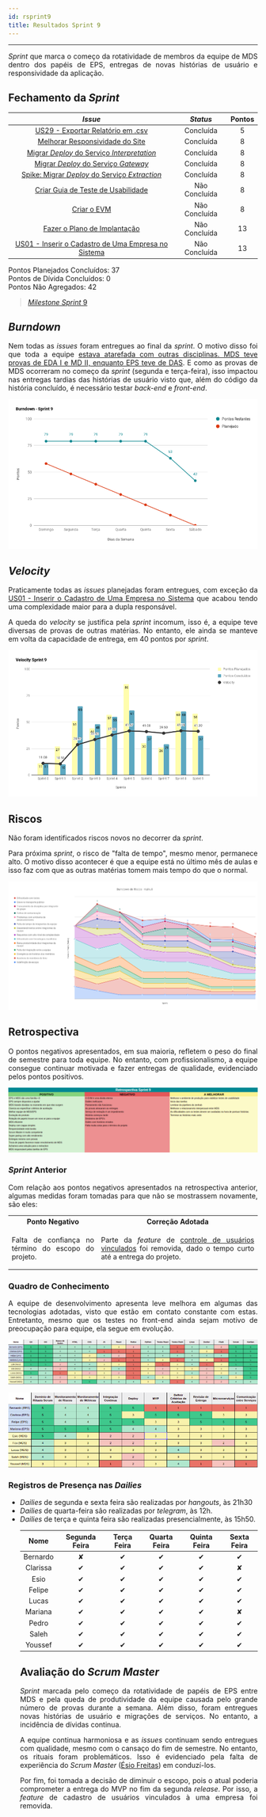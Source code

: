 ```yaml
---
id: rsprint9    
title: Resultados Sprint 9 
---
```


***    

<p align="justify">
<i>Sprint</i> que marca o começo da rotatividade de membros da equipe de MDS dentro dos papéis de EPS, entregas de novas histórias de usuário e responsividade da aplicação. 
</p>

## Fechamento da _Sprint_   

|     _Issue_      |     _Status_    |       Pontos       |
|:--------------:|:---------------:|:-------------:
|[US29 - Exportar Relatório em .csv](https://github.com/fga-eps-mds/2018.2-Kalkuli/issues/164)|    Concluída | 5 |
|[Melhorar Responsividade do Site](https://github.com/fga-eps-mds/2018.2-Kalkuli/issues/165)| Concluída | 8 |
|[Migrar _Deploy_ do Serviço _Interpretation_](https://github.com/fga-eps-mds/2018.2-Kalkuli/issues/168)| Concluída | 8 |
|[Migrar _Deploy_ do Serviço _Gateway_](https://github.com/fga-eps-mds/2018.2-Kalkuli/issues/166)| Concluída | 8 |
|[Spike: Migrar _Deploy_ do Serviço _Extraction_](https://github.com/fga-eps-mds/2018.2-Kalkuli/issues/167)| Concluída | 8 |
|[Criar Guia de Teste de Usabilidade](https://github.com/fga-eps-mds/2018.2-Kalkuli/issues/169)| Não Concluída | 8 |
|[Criar o EVM](https://github.com/fga-eps-mds/2018.2-Kalkuli/issues/124)| Não Concluída | 8 |
|[Fazer o Plano de Implantação](https://github.com/fga-eps-mds/2018.2-Kalkuli/issues/156)| Não Concluída | 13 |
[US01 - Inserir o Cadastro de Uma Empresa no Sistema](https://github.com/fga-eps-mds/2018.2-Kalkuli/issues/163)| Não Concluída | 13 |


Pontos Planejados Concluídos: 37    
Pontos de Dívida Concluídos: 0   
Pontos Não Agregados: 42  

> [_Milestone Sprint_ 9](https://github.com/fga-eps-mds/2018.2-Kalkuli/milestone/10?closed=1)

## _Burndown_    

<p align="justify">
Nem todas as <i>issues</i> foram entregues ao final da <i>sprint</i>. O motivo disso foi que toda a equipe <a href="https://github.com/fga-eps-mds/2018.2-Kalkuli/issues/29#issuecomment-431466883" title="Quadro de Provas de Integrantes da Equipe">estava atarefada com outras disciplinas. MDS teve provas de EDA I e MD II, enquanto EPS teve de DAS</a>. E como as provas de MDS ocorreram no começo da <i>sprint</i> (segunda e terça-feira), isso impactou nas entregas tardias das histórias de usuário visto que, além do código da história concluído, é necessário testar <i>back-end</i> e <i>front-end</i>.</p> 

![S9](assets/burndown-S9.png "Burndown Sprint 9")


## _Velocity_     

<p align="justify">
Praticamente todas as <i>issues</i> planejadas foram entregues, com exceção da <a href="https://github.com/fga-eps-mds/2018.2-Kalkuli/issues/163">US01 - Inserir o Cadastro de Uma Empresa no Sistema</a> que acabou tendo uma complexidade maior para a dupla responsável.
</p>

<p align="justify">
A queda do <i>velocity</i> se justifica pela <i>sprint</i> incomum, isso é, a equipe teve diversas de provas de outras matérias. No entanto, ele ainda se manteve em volta da capacidade de entrega, em 40 pontos por <i>sprint</i>. 
</p>   

![S9](assets/velocity-S9.png "Velocity Sprint 9")

## Riscos    
<p align="justify">
Não foram identificados riscos novos no decorrer da <i>sprint</i>. 
</p>  
<p align="justify">
Para próxima <i>sprint</i>, o risco de "falta de tempo", mesmo menor, permanece alto. O motivo disso acontecer é que a equipe está no último mês de aulas e isso faz com que as outras matérias tomem mais tempo do que o normal.
</p>

[![S9](assets/BurndowndeRiscos-S9.png "Clique para ver em detalhes")](https://docs.google.com/spreadsheets/d/1PYjMMXbWRgKwY5oZH5ekg4VbqTYYfdJImHmxCLH62xI/edit#gid=0) 


## Retrospectiva
<p align="justify">
O pontos negativos apresentados, em sua maioria, refletem o peso do final de semestre para toda equipe. No entanto, com profissionalismo, a equipe consegue continuar motivada e fazer entregas de qualidade, evidenciado pelos pontos positivos. 
</p>   

[![S9](assets/Retrospectiva-S9.png "Clique para ver em detalhes")](https://docs.google.com/spreadsheets/d/1SwrbhRVE0lLx0K-8wPtjzFHJ86G5oUCzknl2b8s2odg/edit#gid=1359143962)   

### _Sprint_ Anterior

<p align="justify">
Com relação aos pontos negativos apresentados na retrospectiva anterior, algumas medidas foram tomadas para que não se mostrassem novamente, são eles:

<style>
td {
    text-align: center; 
    vertical-align: middle;
}
</style>

<table>
  <tr align="center">
    <th>Ponto Negativo</th>
    <th>Correção Adotada</th>
  </tr>
  <tr>
    <td><p align="justify">Falta de confiança no término do escopo do projeto.</p></td>
    <td>
      <p align="justify">Parte da <i>feature</i> de <a href="https://fga-eps-mds.github.io/2018.2-Kalkuli/docs/backlog#feature-02-manter-usuarios" title="Épico 02, Feature 04">controle de usuários vinculados</a> foi removida, dado o tempo curto até a entrega do projeto.</p>
    </td>
  </tr>
</table>
</p>


### Quadro de Conhecimento   

<p align="justify">
A equipe de desenvolvimento apresenta leve melhora em algumas das tecnologias adotadas, visto que estão em contato constante com estas. Entretanto, mesmo que os testes no front-end ainda sejam motivo de preocupação para equipe, ela segue em evolução.
</p>

[![S9](assets/Conhecimento-S9.png "Clique para ver em detalhes")](https://docs.google.com/spreadsheets/d/19OGoemAfy_4nSFBbycD4kIoBFJwUjbXB7vxuQi8HLqY/edit#gid=1155946943)   


[![S9](assets/Conhecimento-EPS-S9.png "Clique para ver em detalhes")](https://docs.google.com/spreadsheets/d/19OGoemAfy_4nSFBbycD4kIoBFJwUjbXB7vxuQi8HLqY/edit#gid=1155946943)


### Registros de Presença nas _Dailies_    

<p align="justify">
<ul>
<li><i>Dailies</i> de segunda e sexta feira são realizadas por <i>hangouts</i>, às 21h30</li>
<li><i>Dailies</i> de quarta-feira são realizadas por <i>telegram</i>, às 12h.</li>
<li><i>Dailies</i> de terça e quinta feira são realizadas presencialmente, às 15h50.</li>
</p>


| Nome    |Segunda Feira      | Terça Feira      | Quarta Feira     | Quinta Feira      | Sexta Feira      |     
|:-----:  |:-----------------:|:----------------:|:----------------:|:-----------------:|:----------------:|
|Bernardo |         ✘         |         ✔        |         ✔        |         ✔         |         ✔        |
|Clarissa |         ✔         |         ✔        |         ✔        |         ✔         |         ✘        |
|Esio     |         ✔         |         ✔        |         ✔        |         ✔         |         ✔        |
|Felipe   |         ✔         |         ✔        |         ✔        |         ✔         |         ✔        |
|Lucas    |         ✔         |         ✔        |         ✔        |         ✔         |         ✔        |
|Mariana  |         ✔         |         ✔        |         ✔        |         ✔         |         ✘        |
|Pedro    |         ✔         |         ✔        |         ✔        |         ✔         |         ✔        |
|Saleh    |         ✔         |         ✔        |         ✔        |         ✔         |         ✔        |
|Youssef  |         ✔         |         ✔        |         ✔        |         ✔         |         ✔        |      


## Avaliação do _Scrum Master_  

<p align="justify">
<i>Sprint</i> marcada pelo começo da rotatividade de papéis de EPS entre MDS e pela queda de produtividade da equipe causada pelo grande número de provas durante a semana. Além disso, foram entregues novas histórias de usuário e migrações de serviços. No entanto, a incidência de dívidas continua.
</p>

<p align="justify">
A equipe continua harmoniosa e as <i>issues</i> continuam sendo entregues com qualidade, mesmo com o cansaço do fim de semestre. No entanto, os rituais foram problemáticos. Isso é evidenciado pela falta de experiência do <i>Scrum Master</i> (<a href="https://github.com/EsioFreitas">Ésio Freitas</a>) em conduzí-los.
</p>  

<p align="justify">
Por fim, foi tomada a decisão de diminuir o escopo, pois o atual poderia comprometer a entrega do MVP no fim da segunda <i>release</i>. Por isso, a <i>feature</i> de cadastro de usuários vinculados à uma empresa foi removida.
</p> 